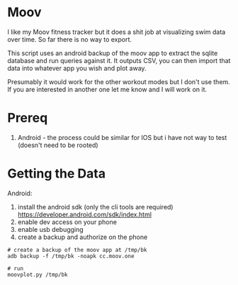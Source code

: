 Moov
====

I like my Moov fitness tracker but it does a shit job at visualizing swim
data over time. So far there is no way to export.

This script uses an android backup of the moov app to extract the sqlite
database and run queries against it. It outputs CSV, you can then import that
data into whatever app you wish and plot away.

Presumably it would work for the other workout modes but I don't use them. If
you are interested in another one let me know and I will work on it.

Prereq
====

1. Android - the process could be similar for IOS but i have not way to test
   (doesn't need to be rooted)

Getting the Data
====

Android:

1. install the android sdk (only the cli tools are required) https://developer.android.com/sdk/index.html
1. enable dev access on your phone
1. enable usb debugging
1. create a backup and authorize on the phone

```
# create a backup of the moov app at /tmp/bk
adb backup -f /tmp/bk -noapk cc.moov.one

# run
moovplot.py /tmp/bk
```
